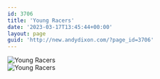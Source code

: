 ```yaml
---
id: 3706
title: 'Young Racers'
date: '2023-03-17T13:45:44+00:00'
layout: page
guid: 'http://new.andydixon.com/?page_id=3706'
---
```


![Young Racers](https://i0.wp.com/assets.g8x2.ldn.idrivee2-23.com/posters/Young%20Racers%2001.jpg?w=1200&ssl=1 "Young Racers")  
![Young Racers](https://i0.wp.com/assets.g8x2.ldn.idrivee2-23.com/posters/Young%20Racers%2002.jpg?w=1200&ssl=1 "Young Racers")